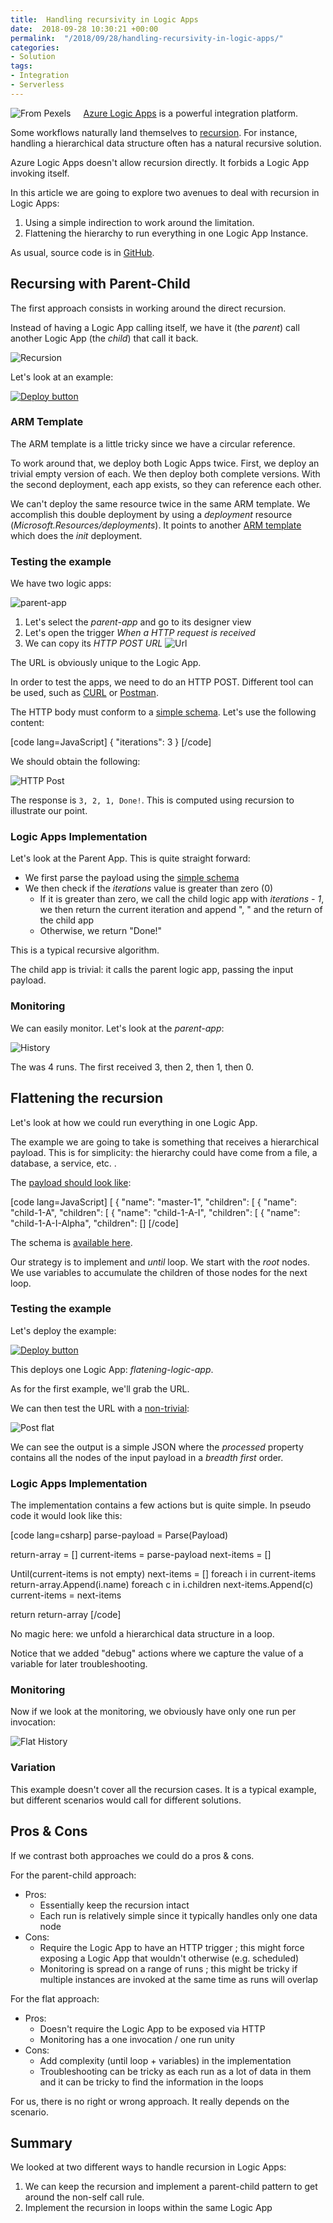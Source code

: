```yaml
---
title:  Handling recursivity in Logic Apps
date:  2018-09-28 10:30:21 +00:00
permalink:  "/2018/09/28/handling-recursivity-in-logic-apps/"
categories:
- Solution
tags:
- Integration
- Serverless
---
```

<img style="float:left;padding-right:20px;" title="From Pexels" src="https://vincentlauzon.files.wordpress.com/2018/09/russian-1090697_640-e1538056165145.jpg" />

<a href="https://docs.microsoft.com/en-us/azure/logic-apps/logic-apps-overview">Azure Logic Apps</a> is a powerful integration platform.

Some workflows naturally land themselves to <a href="https://en.wikipedia.org/wiki/Recursion">recursion</a>.  For instance, handling a hierarchical data structure often has a natural recursive solution.

Azure Logic Apps doesn't allow recursion directly.  It forbids a Logic App invoking itself.

In this article we are going to explore two avenues to deal with recursion in Logic Apps:

<ol>
<li>Using a simple indirection to work around the limitation.</li>
<li>Flattening the hierarchy to run everything in one Logic App Instance.</li>
</ol>

As usual, source code is in <a href="https://github.com/vplauzon/logic-apps/tree/master/recursion">GitHub</a>.

<h2>Recursing with Parent-Child</h2>

The first approach consists in working around the direct recursion.

Instead of having a Logic App calling itself, we have it (the <em>parent</em>) call another Logic App (the <em>child</em>) that call it back.

<img src="https://vincentlauzon.files.wordpress.com/2018/09/recursion.png" alt="Recursion" />

Let's look at an example:

<a href="https://portal.azure.com/#create/Microsoft.Template/uri/https:%2F%2Fraw.githubusercontent.com%2Fvplauzon%2Flogic-apps%2Fmaster%2Frecursion%2Fparent-child%2Fdeploy-parent-child.json"><img src="http://azuredeploy.net/deploybutton.png" alt="Deploy button" /></a>

<h3>ARM Template</h3>

The ARM template is a little tricky since we have a circular reference.

To work around that, we deploy both Logic Apps twice.  First, we deploy an trivial empty version of each.  We then deploy both complete versions.  With the second deployment, each app exists, so they can reference each other.

We can't deploy the same resource twice in the same ARM template.  We accomplish this double deployment by using a <em>deployment</em> resource (<em>Microsoft.Resources/deployments</em>).  It points to another <a href="https://github.com/vplauzon/logic-apps/blob/master/recursion/parent-child/deploy-parent-child-init.json">ARM template</a> which does the <em>init</em> deployment.

<h3>Testing the example</h3>

We have two logic apps:

<img src="https://vincentlauzon.files.wordpress.com/2018/09/parent-app.png" alt="parent-app" />

<ol>
<li>Let's select the <em>parent-app</em> and go to its designer view</li>
<li>Let's open the trigger <em>When a HTTP request is received</em></li>
<li>We can copy its <em>HTTP POST URL</em>
<img src="https://vincentlauzon.files.wordpress.com/2018/09/copy-url.png" alt="Url" /></li>
</ol>

The URL is obviously unique to the Logic App.

In order to test the apps, we need to do an HTTP POST.  Different tool can be used, such as <a href="https://curl.haxx.se/">CURL</a> or <a href="https://www.getpostman.com/">Postman</a>.

The HTTP body must conform to a <a href="https://github.com/vplauzon/logic-apps/blob/master/recursion/parent-child/schema.json">simple schema</a>.  Let's use the following content:

[code lang=JavaScript]
{
    &quot;iterations&quot;: 3
}
[/code]

We should obtain the following:

<img src="https://vincentlauzon.files.wordpress.com/2018/09/post-parent-child.png" alt="HTTP Post" />

The response is <code>3, 2, 1, Done!</code>.  This is computed using recursion to illustrate our point.

<h3>Logic Apps Implementation</h3>

Let's look at the Parent App.  This is quite straight forward:

<ul>
<li>We first parse the payload using the <a href="https://github.com/vplauzon/logic-apps/blob/master/recursion/parent-child/schema.json">simple schema</a></li>
<li>We then check if the <em>iterations</em> value is greater than zero (0)

<ul>
<li>If it is greater than zero, we call the child logic app with <em>iterations - 1</em>, we then return the current iteration and append ", " and the return of the child app</li>
<li>Otherwise, we return "Done!"</li>
</ul></li>
</ul>

This is a typical recursive algorithm.

The child app is trivial:  it calls the parent logic app, passing the input payload.

<h3>Monitoring</h3>

We can easily monitor.  Let's look at the <em>parent-app</em>:

<img src="https://vincentlauzon.files.wordpress.com/2018/09/parent-child-history.png" alt="History" />

The was 4 runs.  The first received 3, then 2, then 1, then 0.

<h2>Flattening the recursion</h2>

Let's look at how we could run everything in one Logic App.

The example we are going to take is something that receives a hierarchical payload.  This is for simplicity:  the hierarchy could have come from a file, a database, a service, etc.  .

The <a href="https://github.com/vplauzon/logic-apps/blob/master/recursion/flat/input.json">payload should look like</a>:

[code lang=JavaScript]
[
    {
        &quot;name&quot;: &quot;master-1&quot;,
        &quot;children&quot;: [
            {
                &quot;name&quot;: &quot;child-1-A&quot;,
                &quot;children&quot;: [
                    {
                        &quot;name&quot;: &quot;child-1-A-I&quot;,
                        &quot;children&quot;: [
                            {
                                &quot;name&quot;: &quot;child-1-A-I-Alpha&quot;,
                                &quot;children&quot;: []
[/code]

The schema is <a href="https://github.com/vplauzon/logic-apps/blob/master/recursion/flat/schema.json">available here</a>.

Our strategy is to implement and <em>until</em> loop.  We start with the <em>root</em> nodes.  We use variables to accumulate the children of those nodes for the next loop.

<h3>Testing the example</h3>

Let's deploy the example:

<a href="https://portal.azure.com/#create/Microsoft.Template/uri/https:%2F%2Fraw.githubusercontent.com%2Fvplauzon%2Flogic-apps%2Fmaster%2Frecursion%2Fflat%2Fdeploy-flat.json"><img src="http://azuredeploy.net/deploybutton.png" alt="Deploy button" /></a>

This deploys one Logic App:  <em>flatening-logic-app</em>.

As for the first example, we'll grab the URL.

We can then test the URL with a <a href="https://github.com/vplauzon/logic-apps/blob/master/recursion/flat/input.json">non-trivial</a>:

<img src="https://vincentlauzon.files.wordpress.com/2018/09/post-flat.png" alt="Post flat" />

We can see the output is a simple JSON where the <em>processed</em> property contains all the nodes of the input payload in a <em>breadth first</em> order.

<h3>Logic Apps Implementation</h3>

The implementation contains a few actions but is quite simple.  In pseudo code it would look like this:

[code lang=csharp]
parse-payload = Parse(Payload)

return-array = []
current-items = parse-payload
next-items = []

Until(current-items is not empty)
   next-items = []
   foreach i in current-items
      return-array.Append(i.name)
      foreach c in i.children
         next-items.Append(c)
   current-items = next-items

return return-array
[/code]

No magic here:  we unfold a hierarchical data structure in a loop.

Notice that we added "debug" actions where we capture the value of a variable for later troubleshooting.

<h3>Monitoring</h3>

Now if we look at the monitoring, we obviously have only one run per invocation:

<img src="https://vincentlauzon.files.wordpress.com/2018/09/flat-history.png" alt="Flat History" />

<h3>Variation</h3>

This example doesn't cover all the recursion cases.  It is a typical example, but different scenarios would call for different solutions.

<h2>Pros &amp; Cons</h2>

If we contrast both approaches we could do a pros &amp; cons.

For the parent-child approach:

<ul>
<li>Pros:

<ul>
<li>Essentially keep the recursion intact</li>
<li>Each run is relatively simple since it typically handles only one data node</li>
</ul></li>
<li>Cons:

<ul>
<li>Require the Logic App to have an HTTP trigger ; this might force exposing a Logic App that wouldn't otherwise (e.g. scheduled)</li>
<li>Monitoring is spread on a range of runs ; this might be tricky if multiple instances are invoked at the same time as runs will overlap</li>
</ul></li>
</ul>

For the flat approach:

<ul>
<li>Pros:

<ul>
<li>Doesn't require the Logic App to be exposed via HTTP</li>
<li>Monitoring has a one invocation / one run unity</li>
</ul></li>
<li>Cons:

<ul>
<li>Add complexity (until loop + variables) in the implementation</li>
<li>Troubleshooting can be tricky as each run as a lot of data in them and it can be tricky to find the information in the loops</li>
</ul></li>
</ul>

For us, there is no right or wrong approach.  It really depends on the scenario.

<h2>Summary</h2>

We looked at two different ways to handle recursion in Logic Apps:

<ol>
<li>We can keep the recursion and implement a parent-child pattern to get around the non-self call rule.</li>
<li>Implement the recursion in loops within the same Logic App</li>
</ol>
